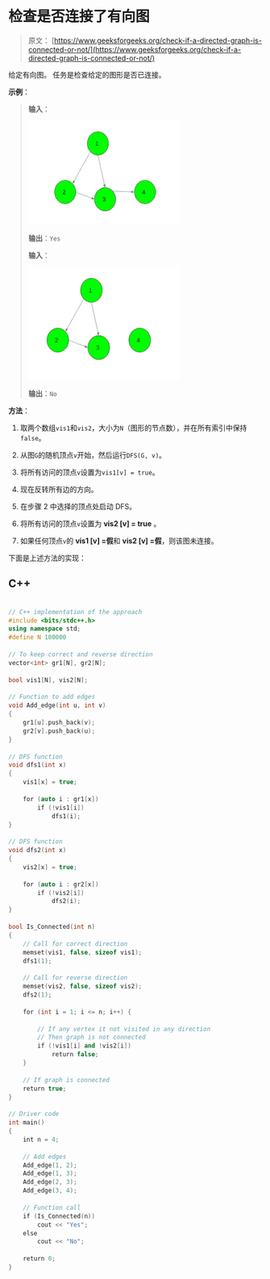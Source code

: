 # 检查是否连接了有向图

> 原文： [https://www.geeksforgeeks.org/check-if-a-directed-graph-is-connected-or-not/](https://www.geeksforgeeks.org/check-if-a-directed-graph-is-connected-or-not/)

给定有向图。 任务是检查给定的图形是否已连接。

**示例**：

> **输入**：
>
> ![](img/9f40cbced6916586b54fa357894d36e9.png)
>
> **输出**：`Yes`
> 
> **输入**：
>
> ![](img/943f908a0a737defec80d9abccfdc31f.png)
>
> **输出**：`No`

**方法**：

1.  取两个数组`vis1`和`vis2`，大小为`N`（图形的节点数），并在所有索引中保持`false`。

2.  从图`G`的随机顶点`v`开始，然后运行`DFS(G, v)`。

3.  将所有访问的顶点`v`设置为`vis1[v] = true`。

4.  现在反转所有边的方向。

5.  在步骤 2 中选择的顶点处启动 DFS。

6.  将所有访问的顶点`v`设置为 **vis2 [v] = true** 。

7.  如果任何顶点`v`的 **vis1 [v] =假**和 **vis2 [v] =假**，则该图未连接。

下面是上述方法的实现：

## C++

```cpp

// C++ implementation of the approach 
#include <bits/stdc++.h> 
using namespace std; 
#define N 100000 

// To keep correct and reverse direction 
vector<int> gr1[N], gr2[N]; 

bool vis1[N], vis2[N]; 

// Function to add edges 
void Add_edge(int u, int v) 
{ 
    gr1[u].push_back(v); 
    gr2[v].push_back(u); 
} 

// DFS function 
void dfs1(int x) 
{ 
    vis1[x] = true; 

    for (auto i : gr1[x]) 
        if (!vis1[i]) 
            dfs1(i); 
} 

// DFS function 
void dfs2(int x) 
{ 
    vis2[x] = true; 

    for (auto i : gr2[x]) 
        if (!vis2[i]) 
            dfs2(i); 
} 

bool Is_Connected(int n) 
{ 
    // Call for correct direction 
    memset(vis1, false, sizeof vis1); 
    dfs1(1); 

    // Call for reverse direction 
    memset(vis2, false, sizeof vis2); 
    dfs2(1); 

    for (int i = 1; i <= n; i++) { 

        // If any vertex it not visited in any direction 
        // Then graph is not connected 
        if (!vis1[i] and !vis2[i]) 
            return false; 
    } 

    // If graph is connected 
    return true; 
} 

// Driver code 
int main() 
{ 
    int n = 4; 

    // Add edges 
    Add_edge(1, 2); 
    Add_edge(1, 3); 
    Add_edge(2, 3); 
    Add_edge(3, 4); 

    // Function call 
    if (Is_Connected(n)) 
        cout << "Yes"; 
    else
        cout << "No"; 

    return 0; 
} 

```